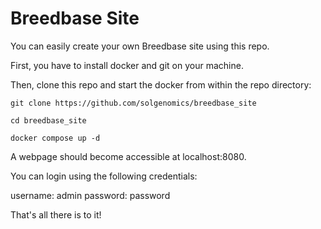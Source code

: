 
# Breedbase Site

You can easily create your own Breedbase site using this repo. 

First, you have to install docker and git on your machine.

Then, clone this repo and start the docker from within the repo directory:

```
git clone https://github.com/solgenomics/breedbase_site

cd breedbase_site

docker compose up -d

```
A webpage should become accessible at localhost:8080.

You can login using the following credentials:

username: admin
password: password

That's all there is to it!

